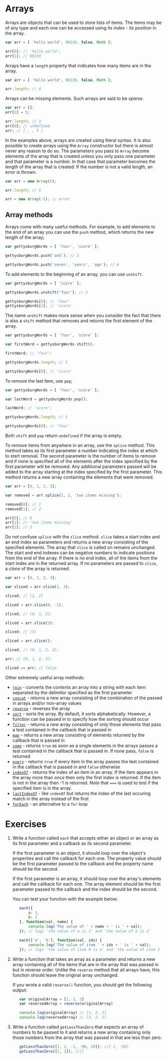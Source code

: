 # Arrays

Arrays are objects that can be used to store lists of items. The items may be of any type and each one can be accessed using its _index_ - its position in the array.

```js
var arr = [ 'hello world', 90210, false, Math ];

arr[0]; // 'hello world';
arr[1]; // 90210
```

Arrays have a `length` property that indicates how many items are in the array.

```js
var arr = [ 'hello world', 90210, false, Math ];

arr.length; // 4
```

Arrays can be missing elements. Such arrays are said to be _sparse_.

```js
var arr = [];
arr[2] = 5;

arr.length; // 3
arr[0]; // undefined
arr; // [ , , 5 ]
```

In the examples above, arrays are created using literal syntax. It is also possible to create arrays using the `Array` constructor but there is almost never any reason to do so. The parameters you pass to `Array` become elements of the array that is created unless you only pass one parameter and that parameter is a number. In that case that parameter becomes the length of the array that is created. If the number is not a valid length, an error is thrown.

```js
var arr = new Array(5);

arr.length; // 5

arr = new Array(-5); // error
```

## Array methods

Arrays come with many useful methods. For example, to add elements to the end of an array you can use the `push` method, which returns the new length of the array;

```js
var gettysburgWords = [ 'four', 'score' ];

gettysburgWords.push('and'); // 3

gettysburgWords.push('seven', 'years', 'ago'); // 6
```

To add elements to the beginning of an array, you can use `unshift`.

```js
var gettysburgWords = [ 'score' ];

gettysburgWords.unshift('four'); // 2

gettysburgWords[0]; // 'four'
gettysburgWords[1]; // 'score'
```

The name `unshift` makes more sense when you consider the fact that there is also a `shift` method that removes and returns the first element of the array.

```js
var gettysburgWords = [ 'four', 'score' ];

var firstWord = gettysburgWords.shift();

firstWord; // 'four';

gettysburgWords.length; // 1

gettysburgWords[0]; // 'score'
```

To remove the last item, use `pop`;

```js
var gettysburgWords = [ 'four', 'score' ];

var lastWord = gettysburgWords.pop();

lastWord; // 'score';

gettysburgWords.length; // 1

gettysburgWords[0]; // 'four'
```

Both `shift` and `pop` return `undefined` if the array is empty.

To remove items from anywhere in an array, use the `splice` method. This method takes as its first parameter a number indicating the index at which to start removal. The second parameter is the number of items to remove and if none is specified all of the elements after the index specified by the first parameter will be removed. Any additional parameters passed will be added to the array starting at the index specified by the first parameter. This method returns a new array containing the elements that were removed.

```js
var arr = [0, 1, 2, 3];

var removed = arr.splice(1, 2, 'two items missing');

removed[0]; // 1
removed[1]; // 2

arr[0]; // 0
arr[1]; // 'two items missing'
arr[2]; // 3
```

Do not confuse `splice` with the `slice` method. `slice` takes a start index and an end index as parameters and returns a new array consisting of the specified elements. The array that `slice` is called on remains unchanged. The start and end indexes can be negative numbers to indicate positions from the end of the array. If there is no end index, all of the items from the start index are in the returned array. If no parameters are passed to `slice`, a _clone_ of the array is returned.

```js
var arr = [0, 1, 2, 3];

var sliced = arr.slice(1, 3);

sliced; // [1, 2]

sliced = arr.slice(0, -1);

sliced; // [0, 1, 2];

sliced = arr.slice(3);

sliced; // [3]

sliced = arr.slice();

sliced; // [0, 1, 2, 3];

arr; // [0, 1, 2, 3];

sliced == arr; // false
```

Other extremely useful array methods:

-   [`join`](https://developer.mozilla.org/en-US/docs/Web/JavaScript/Reference/Global_Objects/Array/join) - converts the contents an array into a string with each item separated by the delimitor specified as the first parameter
-   [`concat`](https://developer.mozilla.org/en-US/docs/Web/JavaScript/Reference/Global_Objects/Array/concat) - returns a new array consisting of the combination of the passed in arrays and/or non-array values
-   [`reverse`](https://developer.mozilla.org/en-US/docs/Web/JavaScript/Reference/Global_Objects/Array/reverse) - reverses the array
-   [`sort`](https://developer.mozilla.org/en-US/docs/Web/JavaScript/Reference/Global_Objects/Array/sort) - sorts the array. By default, it sorts alphabetically. However, a function can be passed in to specify how the sorting should occur
-   [`filter`](https://developer.mozilla.org/en-US/docs/Web/JavaScript/Reference/Global_Objects/Array/filter) - returns a new array consisting of only those elements that pass a test contained in the callback that is passed in
-   [`map`](https://developer.mozilla.org/en-US/docs/Web/JavaScript/Reference/Global_Objects/Array/map) - returns a new array consisting of elements returned by the callback that is passed in
-   [`some`](https://developer.mozilla.org/en-US/docs/Web/JavaScript/Reference/Global_Objects/Array/some) - returns `true` as soon as a single elements in the arrays passes a test contained in the callback that is passed in. If none pass, `false` is returned
-   [`every`](https://developer.mozilla.org/en-US/docs/Web/JavaScript/Reference/Global_Objects/Array/every) - returns `true` if every item in the array passes the test contained in the callback that is passed in and `false` otherwise
-   [`indexOf`](https://developer.mozilla.org/en-US/docs/Web/JavaScript/Reference/Global_Objects/Array/indexOf) - returns the index of an item in an array. If the item appears in the array more than once then only the first index is returned. If the item is not in the array then -1 is returned. Note that `===` is used to test if the specified item is in the array.
-   [`lastIndexOf`](https://developer.mozilla.org/en-US/docs/Web/JavaScript/Reference/Global_Objects/Array/lastIndexOf) - like `indexOf` but returns the index of the last occuring match in the array instead of the first
-   [`forEach`](https://developer.mozilla.org/en-US/docs/Web/JavaScript/Reference/Global_Objects/Array/forEach) - an alternative to a `for` loop

# Exercises

1.  Write a function called `each` that accepts either an object or an array as its first parameter and a callback as its second parameter.
    
    If the first parameter is an object, it should loop over the object's properties and call the callback for each one. The property value should be the first parameter passed to the callback and the property name should be the second.
    
    If the first parameter is an array, it should loop over the array's elements and call the callback for each one. The array element should be the first parameter passed to the callback and the index should be the second.
    
    You can test your function with the example below:
    
    ```js
       each({
           a: 1,
           b: 2
       }, function(val, name) {
           console.log('The value of ' + name + ' is ' + val);
       }); // logs 'the value of a is 1' and 'the value of b is 2'
    
       each(['a', 'b'], function(val, idx) {
           console.log('The value of item ' + idx + ' is ' + val);
       }); // logs 'the value of item 0 is a' and 'the value of item 1 is b'
    ```
    
2.  Write a function that takes an array as a parameter and returns a new array containing all of the items that are in the array that was passed in but in reverse order. Unlike the `reverse` method that all arrays have, this function should leave the original array unchanged.
    
    If you wrote a valid `reverse()` function, you should get the following output:
    
    ```js
       var originalArray = [1, 2, 3]
       var reversedArray = reverse(originalArray)
    
       console.log(originalArray) // [1, 2, 3]
       console.log(reversedArray) // [3, 2, 1]
    ```
    
3.  Write a function called `getLessThanZero` that expects an array of numbers to be passed to it and returns a new array containing only those numbers from the array that was passed in that are less than zero.
    
    ```js
       getLessThanZero([1, 2, -1, -90, 10]); //[-1, -90]
       getLessThanZero([1, 2]); //[]
    ```